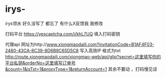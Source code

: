 # irys-
irys领水 好久没写了  都忘了    有什么X反馈我 我修改  

打码平台  https://yescaptcha.com/i/khL7UQ  填入打码密钥  

代理api  网址为http://www.xiongmaodaili.com?invitationCode=B1AF4F03-2480-43CA-8C39-8D6B9C65D5C8  写入高效IP   格式为txt    http://route.xiongmaodaili.com/xiongmao-web/api/glip?secret=这里填写你的平台私钥&orderNo=这里填写订单号&count=1&isTxt=1&proxyType=1&returnAccount=1  其余不要动 ，打码慢见谅


